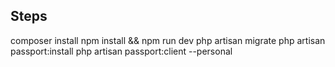 ## Steps
composer install
npm install && npm run dev
php artisan migrate
php artisan passport:install
php artisan passport:client --personal